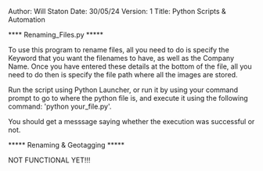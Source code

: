 Author: Will Staton
Date: 30/05/24
Version: 1
Title: Python Scripts & Automation

**** Renaming_Files.py *****

To use this program to rename files, all you need to do is specify the Keyword that you want the filenames to have, as well as the Company Name. Once you have entered these details
at the bottom of the file, all you need to do then is specify the file path where all the images are stored. 

Run the script using Python Launcher, or run it by using your command prompt to go to where the python file is, and execute it using the following command:
'python your_file.py'.

You should get a messsage saying whether the execution was successful or not.



***** Renaming & Geotagging *****

NOT FUNCTIONAL YET!!!
